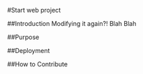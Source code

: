 #Start web project

##Introduction
Modifying it again?!
Blah
Blah

##Purpose

##Deployment

##How to Contribute